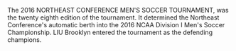 The 2016 NORTHEAST CONFERENCE MEN'S SOCCER TOURNAMENT, was the twenty eighth edition of the tournament. It determined the Northeast Conference's automatic berth into the 2016 NCAA Division I Men's Soccer Championship. LIU Brooklyn entered the tournament as the defending champions.
